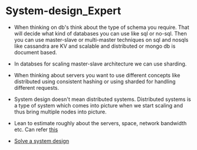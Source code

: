 # System-design_Expert

- When thinking on db's think about the type of schema you require. That will decide what kind of databases you can use like sql or no-sql. Then you can use master-slave or multi-master techniques on sql and nosqls like cassandra are KV and scalable and distributed or mongo db is document based.

- In databses for scaling master-slave architecture we can use sharding.

- When thinking about servers you want to use different concepts like distributed using consistent hashing or using sharded for handling different requests.

- System design doesn't mean distributed systems. Distributed systems is a type of system which comes into picture when we start scaling and thus bring multiple nodes into picture.

- Lean to estimate roughly about the servers, space, network bandwidth etc. Can refer [this](https://www.codementor.io/@robinpalotai/back-of-the-envelope-calculation-for-system-design-interviews-z4ljbsp5l)

- [Solve a system design](https://softwareengineering.stackexchange.com/a/384749/276844)
